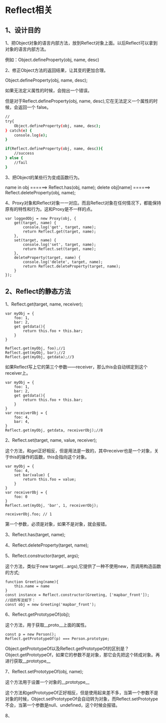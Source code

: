 # Reflect相关

## 1、设计目的

1、把Object对象的语言内部方法，放到Reflect对象上面。以后Reflect可以拿到对象的语言内部方法。

例如：Object.defineProperty(obj, name, desc)

2、修正Object方法的返回结果，让其变的更加合理。

Object.defineProperty(obj, name, desc);

如果无法定义属性的时候，会抛出一个错误。

但是对于Reflect.defineProperty(obj, name, desc),它在无法定义一个属性的时候，会返回一个
false。
```bash
//
try{
    Object.defineProperty(obj, name, desc);
} catch(e) {
    console.log(e);
}

if(Reflect.defineProperty(obj, name, desc)){
    //success
} else {
    //fail
}
```
3、把Object的某些行为变成函数行为。

name in obj ======> Reflect.has(obj, name);
delete obj[name] ======> Reflect.deleteProperty(obj, name);

4、Proxy对象和Reflect对象一一对应。而且Reflect对象在任何情况下，都能保持原有的特性和行为。这和Proxy是不一样的点。

```
var loggedObj = new Proxy(obj, {
    get(target, name) {
        console.log('get', target, name);
        return Reflect.get(target, name);
    },
    set(target, name) {
        console.log('set', target, name);
        return Reflect.set(target, name);
    },
    deleteProperty(target, name) {
        console.log('delete', target, name);
        return Reflect.deleteProperty(target, name);
    }
});
```
## 2、Reflect的静态方法

1、Reflect.get(target, name, receiver);

```
var myObj = {
    foo: 1,
    bar: 2,
    get getdata(){
        return this.foo + this.bar;
    }
}

Reflect.get(myObj, foo);//1
Reflect.get(myObj, bar);//2
Reflect.get(myObj, getdata);//3
```
如果Reflect写上它的第三个参数——receiver，那么this会自动绑定到这个receiver上。

```
var myObj = {
    foo: 1,
    bar: 2,
    get getdata(){
        return this.foo + this.bar;
    }
}
var receiverObj = {
    foo: 4,
    bar: 4,
}
Reflect.get(myObj, getdata, receiverObj);//8
```
2、Reflect.set(target, name, value, receiver);

这个方法，和get正好相反，但是用法是一致的，其中receiver也是一个对象，关于this的操作的函数，this会指向这个对象。

```
var myObj = {
    foo: 4,
    set bar(value) {
        return this.foo = value;
    }
}
var receiverObj = {
    foo: 0
}
Reflect.set(myObj, 'bar', 1, receiverObj);

receiverObj.foo; // 1
```
第一个参数，必须是对象，如果不是对象，就会报错。

3、Reflect.has(target, name);

4、Reflect.deleteProperty(target, name);

5、Reflect.constructor(target, args);

这个方法，类似于new target(...args),它提供了一种不使用new，而调用构造函数的方式;
```
function Greeting(name){
    this.name = name
}
const instance = Reflect.constructor(Greeting, ['mapbar_front']);
//旧的写法如下：
const obj = new Greeting('mapbar_front');
```
6、Reflect.getPrototypeOf(obj);

这个方法，用于获取__proto__上面的属性。

```
const p = new Person();
Reflect.getPrototypeOf(p) === Person.prototype;
```
Object.getPrototypeOf以及Reflect.getPrototypeOf的区别是？
Object.getPrototypeOf，如果它的参数不是对象，那它会先把这个转成对象。再进行获取__prototype__

7、Reflect.setPrototypeOf(obj, name);

这个方法用于设置一个对象的__prototype__

这个方法和getPrototypeOf正好相反，但是使用起来差不多，当第一个参数不是对象的时候，Object.setPrototypeOf会自动转为对象，而Reflect.setPrototype不会，当第一个参数是null、undefined，这个时候会报错。

8、